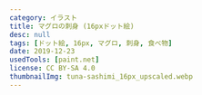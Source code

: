 ```yaml
---
category: イラスト
title: マグロの刺身 (16pxドット絵)
desc: null
tags: [ドット絵, 16px, マグロ, 刺身, 食べ物]
date: 2019-12-23
usedTools: [paint.net]
license: CC BY-SA 4.0
thumbnailImg: tuna-sashimi_16px_upscaled.webp
---
```


<script>
    import PixelArtOriginalSize from '$lib/components/creations/artworks/PixelArtOriginalSize.svelte';
</script>

<PixelArtOriginalSize filename="tuna-sashimi_16px" subjectName="マグロの刺身" />

